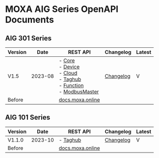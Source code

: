 # MOXA AIG Series OpenAPI Documents

## AIG 301 Series
| Version | Date | REST API  | Changelog | Latest |
|  ----  | ----  | ----  | ----  | ----  |
| V1.5| 2023-08 |- [Core](https://TPE-TIGER.github.io/AIG301/V1.5/core/#)<br />- [Device](https://TPE-TIGER.github.io/AIG301/V1.5/device/#)<br />- [Cloud](https://TPE-TIGER.github.io/AIG301/V1.5/cloud/#)<br />- [Taghub](https://TPE-TIGER.github.io/AIG301/V1.5/taghub/#)<br />- [Function](https://TPE-TIGER.github.io/AIG301/V1.5/function/#)<br />- [ModbusMaster](https://TPE-TIGER.github.io/AIG301/V1.5/modbusmaster/#) | [Changelog](https://github.com/TPE-TIGER/TPE-TIGER.github.io/blob/main/AIG301/CHANGELOG.md) | V |
| Before | | [docs.moxa.online](https://docs.moxa.online/) | | |

## AIG 101 Series
| Version | Date | REST API  | Changelog | Latest |
|  ----  | ----  | ----  | ----  | ----  |
| V1.1.0| 2023-10 |- [Taghub](https://TPE-TIGER.github.io/AIG101/V1.1.0/taghub/#) | [Changelog](https://github.com/TPE-TIGER/TPE-TIGER.github.io/blob/main/AIG101/CHANGELOG.md) | V |
| Before | | [docs.moxa.online](https://docs.moxa.online/) | | |